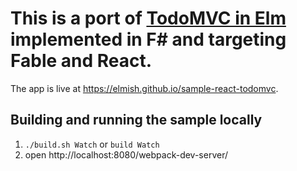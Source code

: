 This is a port of [TodoMVC in Elm](https://github.com/evancz/elm-todomvc) implemented in F# and targeting Fable and React.
========
The app is live at https://elmish.github.io/sample-react-todomvc.

## Building and running the sample locally
1. `./build.sh Watch` or `build Watch`
2. open http://localhost:8080/webpack-dev-server/




